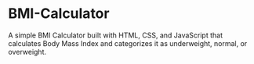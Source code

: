 # BMI-Calculator
A simple BMI Calculator built with HTML, CSS, and JavaScript that calculates Body Mass Index and categorizes it as underweight, normal, or overweight.
